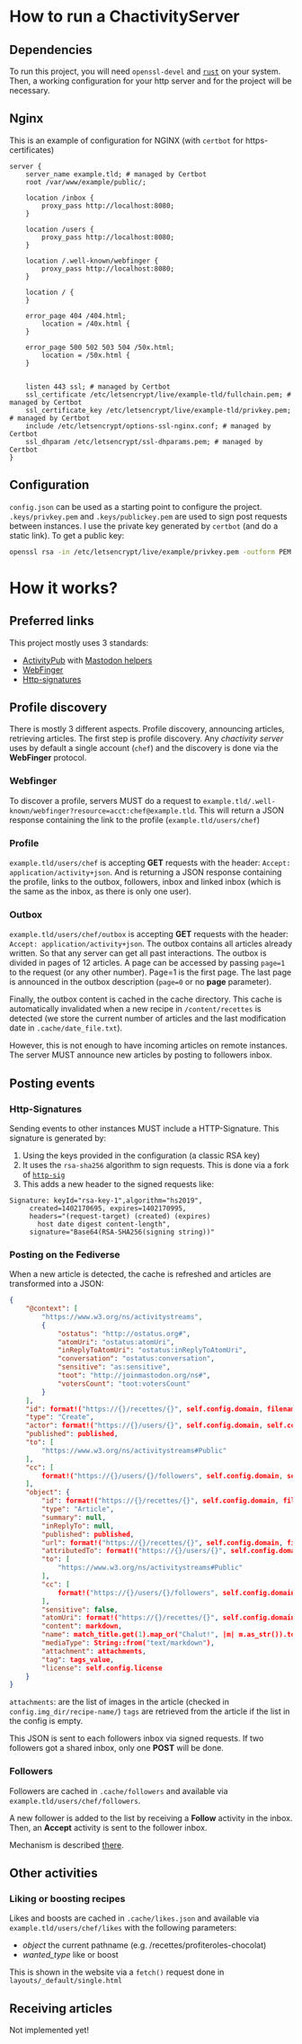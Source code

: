 # How to run a ChactivityServer

## Dependencies

To run this project, you will need `openssl-devel` and [`rust`](https://www.rust-lang.org/tools/install) on your system.
Then, a working configuration for your http server and for the project will be necessary.

## Nginx

This is an example of configuration for NGINX (with `certbot` for https-certificates)

```nginx
server {
    server_name example.tld; # managed by Certbot
    root /var/www/example/public/;

    location /inbox {
        proxy_pass http://localhost:8080;
    }

    location /users {
        proxy_pass http://localhost:8080;
    }

    location /.well-known/webfinger {
        proxy_pass http://localhost:8080;
    }

    location / {
    }

    error_page 404 /404.html;
        location = /40x.html {
    }

    error_page 500 502 503 504 /50x.html;
        location = /50x.html {
    }


    listen 443 ssl; # managed by Certbot
    ssl_certificate /etc/letsencrypt/live/example-tld/fullchain.pem; # managed by Certbot
    ssl_certificate_key /etc/letsencrypt/live/example-tld/privkey.pem; # managed by Certbot
    include /etc/letsencrypt/options-ssl-nginx.conf; # managed by Certbot
    ssl_dhparam /etc/letsencrypt/ssl-dhparams.pem; # managed by Certbot
}
```

## Configuration

`config.json` can be used as a starting point to configure the project.
`.keys/privkey.pem` and `.keys/publickey.pem` are used to sign post requests between instances.
I use the private key generated by `certbot` (and do a static link). To get a public key:

```sh
openssl rsa -in /etc/letsencrypt/live/example/privkey.pem -outform PEM -pubout -out /var/www/example/chactivityserver/.keys/pubkey.pem
```

# How it works?

## Preferred links

This project mostly uses 3 standards:

+ [ActivityPub](https://www.w3.org/TR/activitypub/) with [Mastodon helpers](https://docs.joinmastodon.org/spec/activitypub/)
+ [WebFinger](https://www.rfc-editor.org/rfc/rfc7033)
+ [Http-signatures](https://datatracker.ietf.org/doc/html/draft-cavage-http-signatures-12)

## Profile discovery

There is mostly 3 different aspects. Profile discovery, announcing articles, retrieving articles. The first step is profile discovery.
Any *chactivity server* uses by default a single account (`chef`) and the discovery is done via the **WebFinger** protocol.

### Webfinger

To discover a profile, servers MUST do a request to `example.tld/.well-known/webfinger?resource=acct:chef@example.tld`. This will return a JSON
response containing the link to the profile (`example.tld/users/chef`)

### Profile

`example.tld/users/chef` is accepting **GET** requests with the header: `Accept: application/activity+json`.
And is returning a JSON response containing the profile, links to the outbox, followers, inbox and linked inbox
(which is the same as the inbox, as there is only one user).

### Outbox

`example.tld/users/chef/outbox` is accepting **GET** requests with the header: `Accept: application/activity+json`.
The outbox contains all articles already written. So that any server can get all past interactions.
The outbox is divided in pages of 12 articles. A page can be accessed by passing `page=1` to the request (or any other number).
Page=1 is the first page. The last page is announced in the outbox description (`page=0` or no **page** parameter).

Finally, the outbox content is cached in the cache directory. This cache is automatically invalidated when a new
recipe in `/content/recettes` is detected (we store the current number of articles and the last modification date in `.cache/date_file.txt`).

However, this is not enough to have incoming articles on remote instances. The server MUST announce new articles
by posting to followers inbox.

## Posting events

### Http-Signatures

Sending events to other instances MUST include a HTTP-Signature. This signature is generated by:

1. Using the keys provided in the configuration (a classic RSA key)
2. It uses the `rsa-sha256` algorithm to sign requests. This is done via a fork of [`http-sig`](https://github.com/AmarOk1412/http-signatures)
3. This adds a new header to the signed requests like:

```
Signature: keyId="rsa-key-1",algorithm="hs2019",
     created=1402170695, expires=1402170995,
     headers="(request-target) (created) (expires)
       host date digest content-length",
     signature="Base64(RSA-SHA256(signing string))"
```

### Posting on the Fediverse

When a new article is detected, the cache is refreshed and articles are transformed into a JSON:

```json
{
    "@context": [
        "https://www.w3.org/ns/activitystreams",
        {
            "ostatus": "http://ostatus.org#",
            "atomUri": "ostatus:atomUri",
            "inReplyToAtomUri": "ostatus:inReplyToAtomUri",
            "conversation": "ostatus:conversation",
            "sensitive": "as:sensitive",
            "toot": "http://joinmastodon.org/ns#",
            "votersCount": "toot:votersCount"
        }
    ],
    "id": format!("https://{}/recettes/{}", self.config.domain, filename_without_extension),
    "type": "Create",
    "actor": format!("https://{}/users/{}", self.config.domain, self.config.user),
    "published": published,
    "to": [
        "https://www.w3.org/ns/activitystreams#Public"
    ],
    "cc": [
        format!("https://{}/users/{}/followers", self.config.domain, self.config.user),
    ],
    "object": {
        "id": format!("https://{}/recettes/{}", self.config.domain, filename_without_extension),
        "type": "Article",
        "summary": null,
        "inReplyTo": null,
        "published": published,
        "url": format!("https://{}/recettes/{}", self.config.domain, filename_without_extension),
        "attributedTo": format!("https://{}/users/{}", self.config.domain, self.config.user),
        "to": [
            "https://www.w3.org/ns/activitystreams#Public"
        ],
        "cc": [
            format!("https://{}/users/{}/followers", self.config.domain, self.config.user),
        ],
        "sensitive": false,
        "atomUri": format!("https://{}/recettes/{}", self.config.domain, filename_without_extension),
        "content": markdown,
        "name": match_title.get(1).map_or("Chalut!", |m| m.as_str()).to_owned(),
        "mediaType": String::from("text/markdown"),
        "attachment": attachments,
        "tag": tags_value,
        "license": self.config.license
    }
}
```

`attachments`: are the list of images in the article (checked in `config.img_dir/recipe-name/`)
`tags` are retrieved from the article if the list in the config is empty.

This JSON is sent to each followers inbox via signed requests.
If two followers got a shared inbox, only one **POST** will be done.

### Followers

Followers are cached in `.cache/followers` and available via `example.tld/users/chef/followers`.

A new follower is added to the list by receiving a **Follow** activity in the inbox. Then, an **Accept** activity
is sent to the follower inbox.

Mechanism is described [there](https://www.w3.org/TR/activitypub/#follow-activity-outbox).

## Other activities

### Liking or boosting recipes

Likes and boosts are cached in `.cache/likes.json` and available via `example.tld/users/chef/likes` with the following parameters:
+ *object*  the current pathname (e.g. /recettes/profiteroles-chocolat)
+ *wanted_type* like or boost

This is shown in the website via a `fetch()` request done in `layouts/_default/single.html`

## Receiving articles

Not implemented yet!
